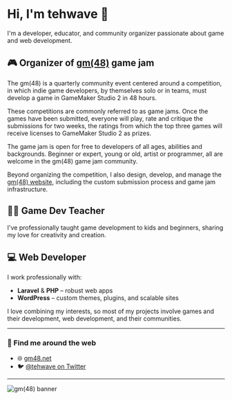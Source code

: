 # Hi, I'm tehwave 👋

I'm a developer, educator, and community organizer passionate about game and web development.

## 🎮 Organizer of [gm(48)](https://gm48.net) game jam 

The gm(48) is a quarterly community event centered around a competition, in which indie game developers, by themselves solo or in teams, must develop a game in GameMaker Studio 2 in 48 hours.

These competitions are commonly referred to as game jams. Once the games have been submitted, everyone will play, rate and critique the submissions for two weeks, the ratings from which the top three games will receive licenses to GameMaker Studio 2 as prizes.

The game jam is open for free to developers of all ages, abilities and backgrounds. Beginner or expert, young or old, artist or programmer, all are welcome in the gm(48) game jam community.

Beyond organizing the competition, I also design, develop, and manage the [gm(48) website](https://gm48.net), including the custom submission process and game jam infrastructure.

## 👨‍🏫 Game Dev Teacher

I've professionally taught game development to kids and beginners, sharing my love for creativity and creation.  

## 💻 Web Developer

I work professionally with:

- **Laravel** & **PHP** – robust web apps
- **WordPress** – custom themes, plugins, and scalable sites

I love combining my interests, so most of my projects involve games and their development, web development, and their communities.

---

### 🚀 Find me around the web

- 🌐 [gm48.net](https://gm48.net)
- 🐦 [@tehwave on Twitter](https://twitter.com/tehwave)

---

![gm(48) banner](https://files.gm48.net/static/artwork/gm48-island.png)
